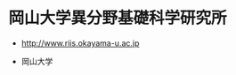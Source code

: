 # 岡山大学異分野基礎科学研究所


* http://www.riis.okayama-u.ac.jp

[](http://www.riis.okayama-u.ac.jp/wp-content/uploads/2016/10/Logo.png)


* 岡山大学



